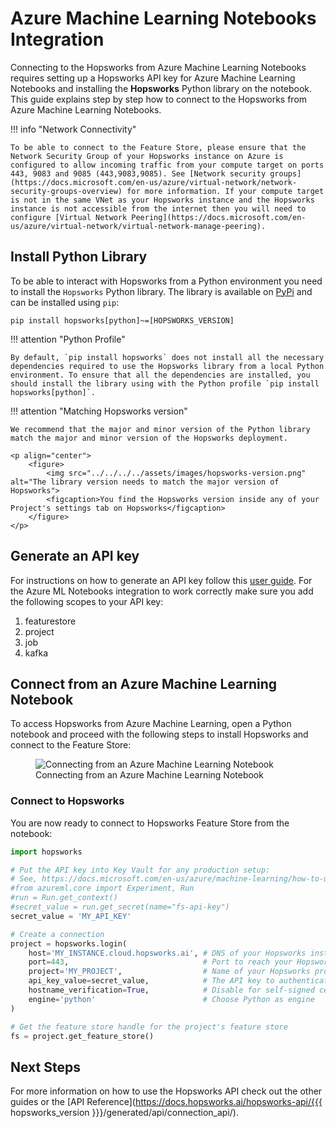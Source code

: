 # Azure Machine Learning Notebooks Integration

Connecting to the Hopsworks from Azure Machine Learning Notebooks requires setting up a Hopsworks API key for Azure Machine Learning Notebooks and installing the **Hopsworks** Python library on the notebook. This guide explains step by step how to connect to the Hopsworks from Azure Machine Learning Notebooks.

!!! info "Network Connectivity"

    To be able to connect to the Feature Store, please ensure that the Network Security Group of your Hopsworks instance on Azure is configured to allow incoming traffic from your compute target on ports 443, 9083 and 9085 (443,9083,9085). See [Network security groups](https://docs.microsoft.com/en-us/azure/virtual-network/network-security-groups-overview) for more information. If your compute target is not in the same VNet as your Hopsworks instance and the Hopsworks instance is not accessible from the internet then you will need to configure [Virtual Network Peering](https://docs.microsoft.com/en-us/azure/virtual-network/virtual-network-manage-peering).

## Install Python Library

To be able to interact with Hopsworks from a Python environment you need to install the `Hopsworks` Python library. The library is available on [PyPi](https://pypi.org/project/hopsworks/) and can be installed using `pip`: 

```
pip install hopsworks[python]~=[HOPSWORKS_VERSION]
```

!!! attention "Python Profile"

    By default, `pip install hopsworks` does not install all the necessary dependencies required to use the Hopsworks library from a local Python environment. To ensure that all the dependencies are installed, you should install the library using with the Python profile `pip install hopsworks[python]`.

!!! attention "Matching Hopsworks version"

    We recommend that the major and minor version of the Python library match the major and minor version of the Hopsworks deployment.

    <p align="center">
        <figure>
            <img src="../../../../assets/images/hopsworks-version.png" alt="The library version needs to match the major version of Hopsworks">
            <figcaption>You find the Hopsworks version inside any of your Project's settings tab on Hopsworks</figcaption>
        </figure>
    </p>

## Generate an API key

For instructions on how to generate an API key follow this [user guide](../projects/api_key/create_api_key.md). For the Azure ML Notebooks integration to work correctly make sure you add the following scopes to your API key:

  1. featurestore
  2. project
  3. job
  4. kafka

## Connect from an Azure Machine Learning Notebook

To access Hopsworks from Azure Machine Learning, open a Python notebook and proceed with the following steps to install Hopsworks and connect to the Feature Store:

<p align="center">
  <figure>
    <img src="../../../../assets/images/guides/integrations/azure/notebooks/step-1.png" alt="Connecting from an Azure Machine Learning Notebook">
    <figcaption>Connecting from an Azure Machine Learning Notebook</figcaption>
  </figure>
</p>

### Connect to Hopsworks 

You are now ready to connect to Hopsworks Feature Store from the notebook:

```python
import hopsworks 

# Put the API key into Key Vault for any production setup:
# See, https://docs.microsoft.com/en-us/azure/machine-learning/how-to-use-secrets-in-runs
#from azureml.core import Experiment, Run
#run = Run.get_context()
#secret_value = run.get_secret(name="fs-api-key")
secret_value = 'MY_API_KEY'

# Create a connection
project = hopsworks.login(
    host='MY_INSTANCE.cloud.hopsworks.ai', # DNS of your Hopsworks instance
    port=443,                              # Port to reach your Hopsworks instance, defaults to 443
    project='MY_PROJECT',                  # Name of your Hopsworks project
    api_key_value=secret_value,            # The API key to authenticate with Hopsworks
    hostname_verification=True,            # Disable for self-signed certificates
    engine='python'                        # Choose Python as engine
)

# Get the feature store handle for the project's feature store
fs = project.get_feature_store()
```

## Next Steps

For more information on how to use the Hopsworks API check out the other guides or the [API Reference](https://docs.hopsworks.ai/hopsworks-api/{{{ hopsworks_version }}}/generated/api/connection_api/). 